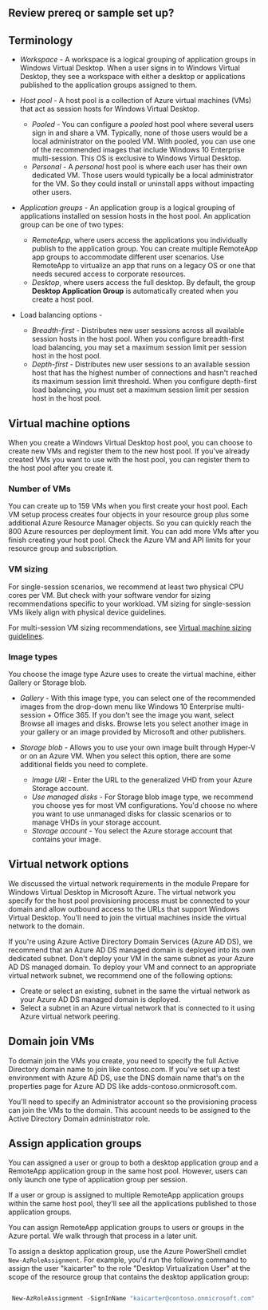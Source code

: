 

## Review prereq or sample set up?

## Terminology

- *Workspace* - A workspace is a logical grouping of application groups in Windows Virtual Desktop. When a user signs in to Windows Virtual Desktop, they see a workspace with either a desktop or applications published to the application groups assigned to them.
- *Host pool* - A host pool is a collection of Azure virtual machines (VMs) that act as session hosts for Windows Virtual Desktop. 
  - *Pooled* - You can configure a *pooled* host pool where several users sign in and share a VM. Typically, none of those users would be a local administrator on the pooled VM. With pooled, you can use one of the recommended images that include Windows 10 Enterprise multi-session. This OS is exclusive to Windows Virtual Desktop.
  - *Personal* - A *personal* host pool is where each user has their own dedicated VM. Those users would typically be a local administrator for the VM. So they could install or uninstall apps without impacting other users.
- *Application groups* - An application group is a logical grouping of applications installed on session hosts in the host pool. An application group can be one of two types:

  - *RemoteApp*, where users access the applications you individually publish to the application group. You can create multiple RemoteApp app groups to accommodate different user scenarios. Use RemoteApp to virtualize an app that runs on a legacy OS or one that needs secured access to corporate resources.
  - *Desktop*, where users access the full desktop. By default, the group **Desktop Application Group** is automatically created when you create a host pool.
  
- Load balancing options - 

   - *Breadth-first* - Distributes new user sessions across all available session hosts in the host pool. When you configure breadth-first load balancing, you may set a maximum session limit per session host in the host pool.
   - *Depth-first* - Distributes new user sessions to an available session host that has the highest number of connections and hasn't reached its maximum session limit threshold. When you configure depth-first load balancing, you must set a maximum session limit per session host in the host pool.

## Virtual machine options

When you create a Windows Virtual Desktop host pool, you can choose to create new VMs and register them to the new host pool. If you've already created VMs you want to use with the host pool, you can register them to the host pool after you create it.

### Number of VMs

You can create up to 159 VMs when you first create your host pool. Each VM setup process creates four objects in your resource group plus some additional Azure Resource Manager objects. So you can quickly reach the 800 Azure resources per deployment limit. You can add more VMs after you finish creating your host pool. Check the Azure VM and API limits for your resource group and subscription.

### VM sizing

For single-session scenarios, we recommend at least two physical CPU cores per VM. But check with your software vendor for sizing recommendations specific to your workload. VM sizing for single-session VMs likely align with physical device guidelines.

For multi-session VM sizing recommendations, see [Virtual machine sizing guidelines](https://docs.microsoft.com/windows-server/remote/remote-desktop-services/virtual-machine-recs?context=/azure/virtual-desktop/context/context#multi-session-recommendations).

### Image types

You choose the image type Azure uses to create the virtual machine, either Gallery or Storage blob.

- *Gallery* -  With this image type, you can select one of the recommended images from the drop-down menu like Windows 10 Enterprise multi-session + Office 365. If you don't see the image you want, select Browse all images and disks. Browse lets you select another image in your gallery or an image provided by Microsoft and other publishers.  

- *Storage blob* - Allows you to use your own image built through Hyper-V or on an Azure VM. When you select this option, there are some additional fields you need to complete.
  - *Image URI* - Enter the URL to the generalized VHD from your Azure Storage account.
  - *Use managed disks* - For Storage blob image type, we recommend you choose yes for most VM configurations. You'd choose no where you want to use unmanaged disks for classic scenarios or to manage VHDs in your storage account.  
  - *Storage account* - You select the Azure storage account that contains your image.

## Virtual network options

We discussed the virtual network requirements in the module Prepare for Windows Virtual Desktop in Microsoft Azure. The virtual network you specify for the host pool provisioning process must be connected to your domain and allow outbound access to the URLs that support Windows Virtual Desktop. You'll need to join the virtual machines inside the virtual network to the domain.

If you're using Azure Active Directory Domain Services (Azure AD DS), we recommend that an Azure AD DS managed domain is deployed into its own dedicated subnet. Don't deploy your VM in the same subnet as your Azure AD DS managed domain. To
deploy your VM and connect to an appropriate virtual network subnet, we recommend one of the following options:

- Create or select an existing, subnet in the same the virtual network as your Azure AD DS managed domain is deployed.
- Select a subnet in an Azure virtual network that is connected to it using Azure virtual network peering.

## Domain join VMs

To domain join the VMs you create, you need to specify the full Active Directory domain name to join like contoso.com. If you've set up a test environment with Azure AD DS, use the DNS domain name that's on the properties page for Azure AD DS like adds-contoso.onmicrosoft.com.

You'll need to specify an Administrator account so the provisioning process can join the VMs to the domain. This account needs to be assigned to the Active Directory Domain administrator role.

## Assign application groups

You can assigned a user or group to both a desktop application group and a RemoteApp application group in the same host pool. However, users can only launch one type of application group per session. 

If a user or group is assigned to multiple RemoteApp application groups within the same host pool, they'll see all the applications published to those application groups.

You can assign RemoteApp application groups to users or groups in the Azure portal. We walk through that process in a later unit.

To assign a desktop application group, use the Azure PowerShell cmdlet `New-AzRoleAssignment`. For example, you'd run the following command to assign the user "kaicarter" to the role "Desktop Virtualization User" at the scope of the resource group that contains the desktop application group:

```powershell

 New-AzRoleAssignment -SignInName "kaicarter@contoso.onmicrosoft.com" -RoleDefinitionName "Desktop Virtualization User" -ResourceGroupName "wvd-dm-rg1"

```